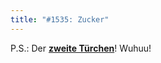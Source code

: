 ```yaml
---
title: "#1535: Zucker"
---
```


P.S.:
Der <a href="http://www.fonflatter.de/advent09"><strong>zweite Türchen</strong></a>! Wuhuu!
